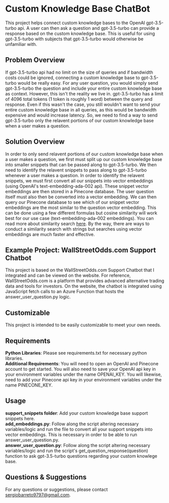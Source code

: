 # Custom Knowledge Base ChatBot

This project helps connect custom knowledge bases to the OpenAI gpt-3.5-turbo api. A user can then ask a question and gpt-3.5-turbo can provide a response based on the custom knowledge base. This is useful for using gpt-3.5-turbo with subjects that gpt-3.5-turbo would otherwise be unfamiliar with.

## Problem Overview

If gpt-3.5-turbo api had no limit on the size of queries and if bandwidth costs could be ignored, connecting a custom knowledge base to gpt-3.5-turbo would be really easy. For any user question, you would simply send gpt-3.5-turbo the question and include your entire custom knowledge base as context. However, this isn't the reality we live in. gpt-3.5-turbo has a limit of 4096 total tokens (1 token is roughly 1 word) between the query and response. Even if this wasn't the case, you still wouldn't want to send your entire custom knowledge base in all queries, as this would be bandwidth expensive and would increase latency. So, we need to find a way to send gpt-3.5-turbo only the relavent portions of our custom knowledge base when a user makes a question.

## Solution Overview

In order to only send relavent portions of our custom knowledge base when a user makes a question, we first must split up our custom knowledge base into smaller snippets that can be passed along to gpt-3.5-turbo. We then need to identify the relavent snippets to pass along to gpt-3.5-turbo whenever a user makes a question. In order to identify the relavent snippets, we must first convert all our snippets into vector embeddings (using OpenAI's text-embedding-ada-002 api). These snippet vector embeddings are then stored in a Pinecone database. The user question itself must also then be converted into a vector embedding. We can then query our Pinecone database to see which of our snippet vector embeddings are the most similar to the question vector embedding. This can be done using a few different formulas but cosine similarity will work best for our use case (text-embedding-ada-002 embeddings). You can read more about similarity search [here](https://www.pinecone.io/learn/what-is-similarity-search/). By the way, there are ways to conduct a similarity search with strings but searches using vector embeddings are much faster and effective.

## Example Project: WallStreetOdds.com Support Chatbot

This project is based on the WallStreetOdds.com Support Chatbot that I integrated and can be viewed on the website. For reference, WallStreetOdds.com is a platform that provides advanced alternative trading data and tools for investors. On the website, the chatbot is integrated using JavaScript fetch calls to an Azure Function that hosts the answer_user_question.py logic.

## Customizable

This project is intended to be easily customizable to meet your own needs.

## Requirements

**Python Libraries**: Please see requirements.txt for necessary python libraries.<br>
**Additional Requirements**: You will need to open an OpenAI and Pinecone account to get started. You will also need to save your OpenAI api key in your environment variables under the name OPENAI_KEY. You will likewise, need to add your Pinecone api key in your environment variables under the name PINECONE_KEY.

## Usage

**support_snippets folder**: Add your custom knowledge base support snippets here.<br>
**add_embeddings.py**: Follow along the script altering necessary variables/logic and run the file to convert all your support snippets into vector embeddings. This is necessary in order to be able to run answer_user_question.py.<br>
**answer_user_question.py**: Follow along the script altering necessary variables/logic and run the script's get_question_response(question) function to ask gpt-3.5-turbo questions regarding your custom knowlege base.

## Questions & Suggestions

For any questions or suggestions, please contact sergiobarreto9797@gmail.com.
